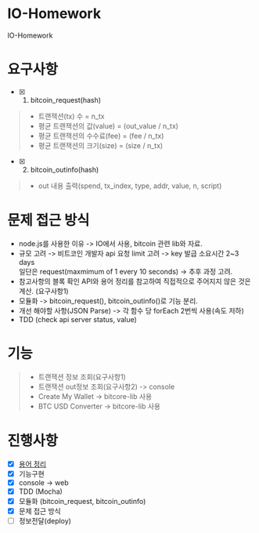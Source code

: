 # IO-Homework
IO-Homework

# 요구사항
  - [x] 1. bitcoin_request(hash)
  >+ 트랜잭션(tx) 수 = n_tx
  >+ 평균 트랜잭션의 값(value) = (out_value / n_tx)
  >+ 평균 트랜잭션의 수수료(fee) = (fee / n_tx)
  >+ 평균 트랜잭션의 크기(size) = (size / n_tx)

  - [x] 2. bitcoin_outinfo(hash)
  >+ out 내용 출력(spend, tx_index, type, addr, value, n, script)

# 문제 접근 방식
  - node.js를 사용한 이유 -> IO에서 사용, bitcoin 관련 lib와 자료.
  - 규모 고려 -> 비트코인 개발자 api 요청 limit 고려 -> key 발급 소요시간 2~3 days <br>
    일단은 request(maxmimum of 1 every 10 seconds) -> 추후 과정 고려.
  - 참고사항의 블록 확인 API와 용어 정리를 참고하여 직접적으로 주어지지 않은 것은 계산. (요구사항1)
  - 모듈화 -> bitcoin_request(), bitcoin_outinfo()로 기능 분리.
  - 개선 해야할 사항(JSON Parse) -> 각 함수 당 forEach 2번씩 사용(속도 저하)  
  - TDD (check api server status, value)

# 기능
  >+ 트랜잭션 정보 조회(요구사항1)
  >+ 트랜잭션 out정보 조회(요구사항2) -> console
  >+ Create My Wallet -> bitcore-lib 사용
  >+ BTC USD Converter -> bitcore-lib 사용

# 진행사항
  - [x] <a href="http://bitpeople.kr/bbs/board.php?bo_table=Info_BIP&wr_id=38" target="_blank">용어 정리</a>
  - [x] 기능구현
  - [x] console -> web
  - [x] TDD (Mocha)
  - [x] 모듈화 (bitcoin_request, bitcoin_outinfo)
  - [x] 문제 접근 방식
  - [ ] 정보전달(deploy)